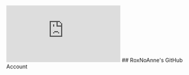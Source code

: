 
<link rel="stylesheet" href="https://cdnjs.cloudflare.com/ajax/libs/font-awesome/6.1.1/css/all.min.css">


![fa-github](https://cdnjs.cloudflare.com/ajax/libs/font-awesome/6.1.1/css/all.min.css) ## RoxNoAnne's GitHub Account

<!--
**R0X0RE0/R0X0RE0** is a ✨ _special_ ✨ repository because its `README.md` (this file) appears on your GitHub profile.

Here are some ideas to get you started:

- 🔭 I’m currently working on ...
- 🌱 I’m currently learning ...
- 👯 I’m looking to collaborate on ...
- 🤔 I’m looking for help with ...
- 💬 Ask me about ...
- 📫 How to reach me: ...
- 😄 Pronouns: ...
- ⚡ Fun fact: ...
-->
